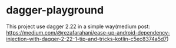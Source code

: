 # dagger-playground
This project use dagger 2.22 in a simple way(medium post: https://medium.com/@rezafarahani/ease-up-android-dependency-injection-with-dagger-2-22-1-tip-and-tricks-kotlin-c5ec8374a5d7)
